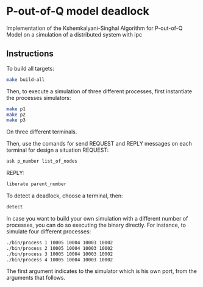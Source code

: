 # P-out-of-Q model deadlock

Implementation of the Kshemkalyani-Singhal Algorithm for P-out-of-Q Model on a simulation of a distributed system with ipc

## Instructions

To build all targets:
```bash
make build-all
```

Then, to execute a simulation of three different processes, first instantiate
the processes simulators:
```bash
make p1
make p2
make p3
```
On three different terminals.

Then, use the comands for send REQUEST and REPLY messages on each terminal for design a situation
REQUEST:  
```bash
ask p_number list_of_nodes
```
REPLY:
```bash
liberate parent_number
```

To detect a deadlock, choose a terminal, then:
```bash
detect
```

In case you want to build your own simulation with a different
number of processes, you can do so executing the binary directly.
For instance, to simulate four different processes:
```bash
./bin/process 1 10005 10004 10003 10002
./bin/process 2 10005 10004 10003 10002
./bin/process 3 10005 10004 10003 10002
./bin/process 4 10005 10004 10003 10002
```
The first argument indicates to the simulator which is his own port,
from the arguments that follows.
